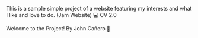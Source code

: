 This is a sample simple project of a website featuring my interests and what I like and love to do. (Jam Website) 💻 CV 2.0

Welcome to the Project! By John Cañero 👋 